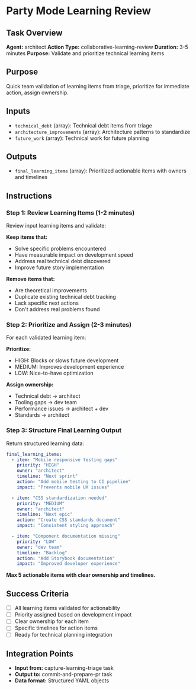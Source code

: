 # Party Mode Learning Review

## Task Overview

**Agent:** architect
**Action Type:** collaborative-learning-review
**Duration:** 3-5 minutes
**Purpose:** Validate and prioritize technical learning items

## Purpose

Quick team validation of learning items from triage, prioritize for immediate action, assign ownership.

## Inputs

- `technical_debt` (array): Technical debt items from triage
- `architecture_improvements` (array): Architecture patterns to standardize
- `future_work` (array): Technical work for future planning

## Outputs

- `final_learning_items` (array): Prioritized actionable items with owners and timelines

## Instructions

### Step 1: Review Learning Items (1-2 minutes)

Review input learning items and validate:

**Keep items that:**

- Solve specific problems encountered
- Have measurable impact on development speed
- Address real technical debt discovered
- Improve future story implementation

**Remove items that:**

- Are theoretical improvements
- Duplicate existing technical debt tracking
- Lack specific next actions
- Don't address real problems found

### Step 2: Prioritize and Assign (2-3 minutes)

For each validated learning item:

**Prioritize:**

- HIGH: Blocks or slows future development
- MEDIUM: Improves development experience
- LOW: Nice-to-have optimization

**Assign ownership:**

- Technical debt → architect
- Tooling gaps → dev team
- Performance issues → architect + dev
- Standards → architect

### Step 3: Structure Final Learning Output

Return structured learning data:

```yaml
final_learning_items:
  - item: "Mobile responsive testing gaps"
    priority: "HIGH"
    owner: "architect"
    timeline: "Next sprint"
    action: "Add mobile testing to CI pipeline"
    impact: "Prevents mobile UX issues"

  - item: "CSS standardization needed"
    priority: "MEDIUM"
    owner: "architect"
    timeline: "Next epic"
    action: "Create CSS standards document"
    impact: "Consistent styling approach"

  - item: "Component documentation missing"
    priority: "LOW"
    owner: "dev team"
    timeline: "Backlog"
    action: "Add Storybook documentation"
    impact: "Improved developer experience"
```

**Max 5 actionable items with clear ownership and timelines.**

## Success Criteria

- [ ] All learning items validated for actionability
- [ ] Priority assigned based on development impact
- [ ] Clear ownership for each item
- [ ] Specific timelines for action items
- [ ] Ready for technical planning integration

## Integration Points

- **Input from:** capture-learning-triage task
- **Output to:** commit-and-prepare-pr task
- **Data format:** Structured YAML objects
